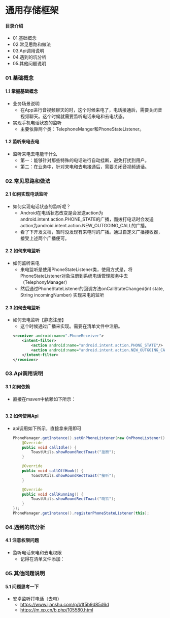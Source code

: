 # 通用存储框架
#### 目录介绍
- 01.基础概念
- 02.常见思路和做法
- 03.Api调用说明
- 04.遇到的坑分析
- 05.其他问题说明



### 01.基础概念
#### 1.1 掌握基础概念
- 业务场景说明
    - 在App进行音视频聊天的时，这个时候来电了，电话接通后，需要关闭音视频聊天。这个时候就需要监听电话来电和去电状态。
- 实现手机电话状态的监听
    - 主要依靠两个类：TelephoneManger和PhoneStateListener。


#### 1.2 监听来电去电
- 监听来电去电能干什么
    - 第一：能够针对那些特殊的电话进行自动挂断，避免打扰到用户。
    - 第二：在业务中，针对来电和去电接通后，需要关闭音视频通话。


### 02.常见思路和做法
#### 2.1 如何实现电话监听
- 如何实现电话状态的监听呢？
    - Android在电话状态改变是会发送action为android.intent.action.PHONE_STATE的广播，而拨打电话时会发送action为android.intent.action.NEW_OUTGOING_CALL的广播。
    - 看了下开发文档，暂时没发现有来电时的广播。通过自定义广播接收器，接受上述两个广播便可。


#### 2.2 如何来电监听
- 如何监听来电
    - 来电监听是使用PhoneStateListener类，使用方式是，将PhoneStateListener对象注册到系统电话管理服务中去（TelephonyManager）
    - 然后通过PhoneStateListener的回调方法onCallStateChanged(int state, String incomingNumber) 实现来电的监听


#### 2.3 如何去电监听
- 如何去电监听【静态注册】
    - 这个时候通过广播来实现。需要在清单文件中注册。
    ``` xml
    <receiver android:name=".PhoneReceiver">
        <intent-filter>
            <action android:name="android.intent.action.PHONE_STATE"/>
            <action android:name="android.intent.action.NEW_OUTGOING_CALL" />
        </intent-filter>
    </receiver>
    ```



### 03.Api调用说明
#### 3.1 如何依赖
- 直接在maven中依赖如下所示：
    ``` java
    
    ```


#### 3.2 如何使用Api
- api调用如下所示，直接拿来用即可
    ``` java
    PhoneManager.getInstance().setOnPhoneListener(new OnPhoneListener() {
        @Override
        public void callIdle() {
            ToastUtils.showRoundRectToast("挂断");
        }

        @Override
        public void callOffHook() {
            ToastUtils.showRoundRectToast("接听");
        }

        @Override
        public void callRunning() {
            ToastUtils.showRoundRectToast("响铃");
        }
    });
    PhoneManager.getInstance().registerPhoneStateListener(this);
    ```



### 04.遇到的坑分析
#### 4.1 注意权限问题
- 监听电话来电和去电权限
    - 记得在清单文件添加：<uses-permission android:name="android.permission.CALL_PHONE" />




### 05.其他问题说明
#### 5.1 问题思考一下
- 安卓监听打电话（去电）
    - https://www.jianshu.com/p/b1f5b9d85d6d
    - https://m.xp.cn/b.php/105580.html

